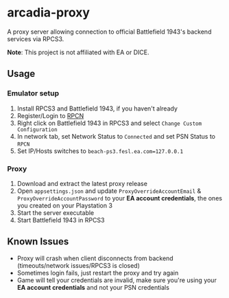 # arcadia-proxy

A proxy server allowing connection to official Battlefield 1943's backend services via RPCS3.

**Note**: This project is not affiliated with EA or DICE.

## Usage

### Emulator setup

1. Install RPCS3 and Battlefield 1943, if you haven't already
1. Register/Login to [RPCN](https://wiki.rpcs3.net/index.php?title=Help:Netplay)
1. Right click on Battlefield 1943 in RPCS3 and select `Change Custom Configuration`
1. In network tab, set Network Status to `Connected` and set PSN Status to `RPCN`
1. Set IP/Hosts switches to `beach-ps3.fesl.ea.com=127.0.0.1`

### Proxy

1. Download and extract the latest proxy release
1. Open `appsettings.json` and update `ProxyOverrideAccountEmail` & `ProxyOverrideAccountPassword` to your **EA account credentials**, the ones you created on your Playstation 3
1. Start the server executable
1. Start Battlefield 1943 in RPCS3

## Known Issues

* Proxy will crash when client disconnects from backend (timeouts/network issues/RPCS3 is closed)
* Sometimes login fails, just restart the proxy and try again
* Game will tell your credentials are invalid, make sure you're using your **EA account credentials** and not your PSN credentials